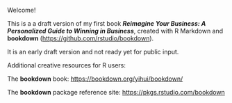 Welcome! 

This is a a draft version of my first book ***Reimagine Your Business:  A Personalized Guide to Winning in Business***, created with R Markdown and **bookdown** (https://github.com/rstudio/bookdown). 

It is an early draft version and not ready yet for public input. 

Additional creative resources for R users:

The **bookdown** book: https://bookdown.org/yihui/bookdown/

The **bookdown** package reference site: https://pkgs.rstudio.com/bookdown



